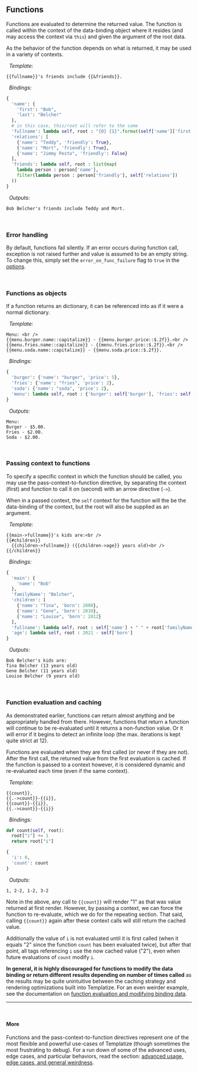 ## Functions

Functions are evaluated to determine the returned value. The function is called within the context of the data-binding object where it resides (and may access the context via `this`) and given the argument of the root data.

As the behavior of the function depends on what is returned, it may be used in a variety of contexts.

&nbsp; *Template:*

```
{{fullname}}'s friends include {{&friends}}.
```

&nbsp; *Bindings:*

```python
{
  'name': {
    'first': "Bob", 
    'last': "Belcher"
  },
  # in this case, this/root will refer to the same 
  'fullname': lambda self, root : "{0} {1}".format(self['name']['first'], root['name']['last']), 
  'relations': [
    {'name': "Teddy", 'friendly': True}, 
    {'name': "Mort", 'friendly': True}, 
    {'name': "Jimmy Pesto", 'friendly': False}
  ], 
  'friends': lambda self, root : list(map(
    lambda person : person['name'], 
    filter(lambda person : person['friendly'], self['relations'])
  ))
}
```

&nbsp; *Outputs:*

```
Bob Belcher's friends include Teddy and Mort.
```

&nbsp; 

### Error handling

By default, functions fail silently. If an error occurs during function call, exception is not raised further and value is assumed to be an empty string. To change this, simply set the `error_on_func_failure` flag to `true` in the [options](../../#options).

&nbsp; 

### Functions as objects

If a function returns an dictionary, it can be referenced into as if it were a normal dictionary.

&nbsp; *Template:*

```
Menu: <br />
{{menu.burger.name::capitalize}} - {{menu.burger.price::$.2f}}.<br />
{{menu.fries.name::capitalize}} - {{menu.fries.price::$.2f}}.<br />
{{menu.soda.name::capitalize}} - {{menu.soda.price::$.2f}}. 
```

&nbsp; *Bindings:*

```python
{ 
  'burger': {'name': "burger", 'price': 5}, 
  'fries': {'name': "fries", 'price': 2}, 
  'soda': {'name': "soda", 'price': 2}, 
  'menu': lambda self, root : {'burger': self['burger'], 'fries': self['fries'], 'soda': self['soda']}
}
```

&nbsp; *Outputs:*

```
Menu:
Burger - $5.00.
Fries - $2.00.
Soda - $2.00.
```

&nbsp;

### Passing context to functions

To specify a specific context in which the function should be called, you may use the pass-context-to-function directive, by separating the context (first) and function to call it on (second) with an arrow directive (`->`).

When in a passed context, the `self` context for the function will the be the data-binding of the context, but the root will also be supplied as an argument.

&nbsp; *Template:*

```
{{main->fullname}}'s kids are:<br />
{{#children}}
  {{children->fullname}} ({{children->age}} years old)<br />
{{/children}}
```

&nbsp; *Bindings:*

```python
{
  'main': {
    'name': "Bob"
  }, 
  'familyName': "Belcher", 
  'children': [
    {'name': "Tina", 'born': 2008}, 
    {'name': "Gene", 'born': 2010}, 
    {'name': "Louise", 'born': 2012}
  ], 
  'fullname': lambda self, root : self['name'] + " " + root['familyName'], 
  'age': lambda self, root : 2021 - self['born']
}
```

&nbsp; *Outputs:*

```
Bob Belcher's kids are:
Tina Belcher (13 years old)
Gene Belcher (11 years old)
Louise Belcher (9 years old)
```

&nbsp;

### Function evaluation and caching

As demonstrated earlier, functions can return almost anything and be appropriately handled from there. However, functions that return a function will continue to be re-evaluated until it returns a non-function value. Or it will error if it begins to detect an infinite loop (the max. iterations is kept quite strict at 12).

Functions are evaluated when they are first called (or never if they are not). After the first call, the returned value from the first evaluation is cached. If the function is passed to a context however, it is considered dynamic and re-evaluated each time (even if the same context).

&nbsp; *Template:*

```
{{count}}, 
{{.->count}}-{{i}}, 
{{count}}-{{i}}, 
{{.->count}}-{{i}}
```

&nbsp; *Bindings:*

```python
def count(self, root):
  root["i"] += 1
  return root["i"]

{
  'i': 0, 
  'count': count
}
```

&nbsp; *Outputs:*

```
1, 2-2, 1-2, 3-2
```

Note in the above, any call to `{{count}}` will render "1" as that was value returned at first render. However, by passing a context, we can force the function to re-evaluate, which we do for the repeating section. That said, calling `{{count}}` again after these context calls will still return the cached value. 

Additionally the value of `i` is not evaluated until it is first called (when it equals "2" since the function `count` has been evaluated twice), but after that point, all tags referencing `i` use the now cached value ("2"), even when future evaluations of `count` modify `i`.

**In general, it is highly discouraged for functions to modify the data binding or return different results depending on number of times called** as the results may be quite unintuitive between the caching strategy and rendering optimizations built into Templatize. For an even weirder example, see the documentation on [function evaluation and modifying binding data](../advanced/#function-evaluation-and-modifying-binding-data).

----

&nbsp;

#### More

Functions and the pass-context-to-function directives represent one of the most flexible and powerful use-cases of Templatize (though sometimes the most frustrating to debug). For a run down of some of the advanced uses, edge cases, and particular behaviors, read the section: [advanced usage, edge cases, and general weirdness](../advanced/).
